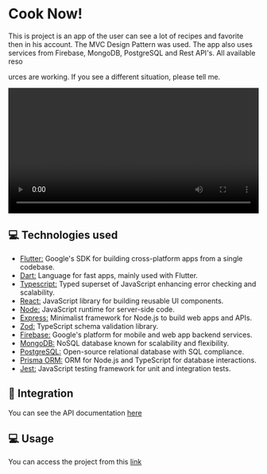 # Cook Now!
This is project is an app of the user can see a lot of recipes and favorite then in his account. The MVC Design Pattern was used. The app also uses services from Firebase, MongoDB, PostgreSQL and Rest API's. All available reso

urces are working. If you see a different situation, please tell me.

<video src="https://github.com/LucasMeloSena/CookNow/assets/93053816/75b4cdd4-04b9-435f-9c31-7829d3dd5482" width="100%" controls></video>

## 💻 Technologies used
* [Flutter:](https://flutter.dev/) Google's SDK for building cross-platform apps from a single codebase.
* [Dart:](https://dart.dev/) Language for fast apps, mainly used with Flutter.
* [Typescript:](https://www.typescriptlang.org/) Typed superset of JavaScript enhancing error checking and scalability.
* [React:](https://react.dev/) JavaScript library for building reusable UI components.
* [Node:](https://nodejs.org/en) JavaScript runtime for server-side code.
* [Express:](https://expressjs.com/pt-br/) Minimalist framework for Node.js to build web apps and APIs.
* [Zod:](https://zod.dev/) TypeScript schema validation library.
* [Firebase:](https://firebase.google.com/?hl=pt) Google's platform for mobile and web app backend services.
* [MongoDB:](https://www.mongodb.com/) NoSQL database known for scalability and flexibility.
* [PostgreSQL:](https://www.postgresql.org/) Open-source relational database with SQL compliance.
* [Prisma ORM:](https://www.prisma.io/) ORM for Node.js and TypeScript for database interactions.
* [Jest:](https://jestjs.io/pt-BR/) JavaScript testing framework for unit and integration tests.

## 🔗 Integration
You can see the API documentation <a href="https://cook-now.vercel.app/api-docs/"> here </a>

## 💻 Usage
You can access the project from this <a href="https://cook-now-client.vercel.app/"> link </a>
